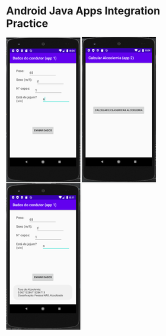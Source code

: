 # Android Java Apps Integration Practice
<p float="left">
  <img src="/readmeFiles/1.png" width="200" />
  <img src="/readmeFiles/2.png" width="200" /> 
  <img src="/readmeFiles/3.png" width="200" /> 
</p>
